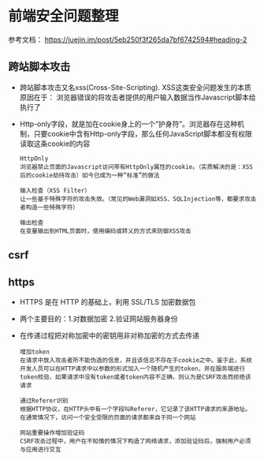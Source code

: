 # 前端安全问题整理

参考文档： https://juejin.im/post/5eb250f3f265da7bf6742594#heading-2

## 跨站脚本攻击

+ 跨站脚本攻击又名xss(Cross-Site-Scripting). XSS这类安全问题发生的本质原因在于： 浏览器错误的将攻击者提供的用户输入数据当作Javascript脚本给执行了

+ Http-only字段，就是加在cookie身上的一个“护身符”。浏览器存在这种机制，只要cookie中含有Http-only字段，那么任何JavaScript脚本都没有权限读取这条cookie的内容

      HttpOnly
      浏览器禁止页面的Javascript访问带有HttpOnly属性的cookie。（实质解决的是：XSS后的cookie劫持攻击）如今已成为一种“标准”的做法
      
      输入检查（XSS Filter）
      让一些基于特殊字符的攻击失效。（常见的Web漏洞如XSS、SQLInjection等，都要求攻击者构造一些特殊字符）
      
      输出检查
      在变量输出到HTML页面时，使用编码或转义的方式来防御XSS攻击

## csrf

## https

+ HTTPS 是在 HTTP 的基础上，利用 SSL/TLS 加密数据包
+ 两个主要目的：1.对数据加密 2.验证网站服务器身份
+ 在传递过程把对称加密中的密钥用非对称加密的方式去传递

      增加token
      在请求中放入攻击者所不能伪造的信息，并且该信总不存在于cookie之中。鉴于此，系统开发人员可以在HTTP请求中以参数的形式加入一个随机产生的token，并在服务端进行token校验，如果请求中没有token或者token内容不正确，则认为是CSRF攻击而拒绝该请求
      
      通过Referer识别
      根据HTTP协议，在HTTP头中有一个字段叫Referer，它记录了该HTTP请求的来源地址。在通常情况下，访问一个安全受限的页面的请求都来自于同一个网站
      
      网站重要操作增加验证码
      CSRF攻击过程中，用户在不知情的情况下构造了网络请求，添加验证码后，强制用户必须与应用进行交互
